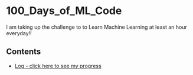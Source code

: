 # 100_Days_of_ML_Code

I am taking up the challenge to to Learn  Machine Learning at least an hour everyday!!  

## Contents

* [Log - click here to see my progress](Log.md)
